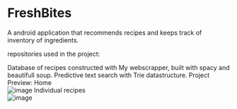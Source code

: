 # FreshBites
A android application that recommends recipes and keeps track of inventory of ingredients.


repositories used in the project:

Database of recipes constructed with My webscrapper, built with spacy and beautifull soup.
Predictive text search with Trie datastructure.
Project Preview:
Home \
![image](https://github.com/Thehashhobo/FreshBites/assets/79975526/46ed04b5-651d-493f-9209-1163e068ff3b)
Individual recipes\
![image](https://github.com/Thehashhobo/FreshBites/assets/79975526/8d5e7f5f-1785-461e-86c8-ffc96af404cf)

